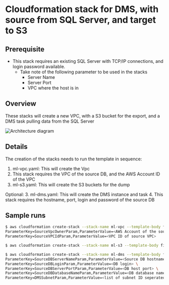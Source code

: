 # Cloudformation stack for DMS, with source from SQL Server, and target to S3

## Prerequisite

* This stack requires an existing SQL Server with TCP/IP connections, and login password available.
  * Take note of the following parameter to be used in the stacks
    * Server Name
    * Server Port
    * VPC where the host is in

## Overview

These stacks will create a new VPC, with a S3 bucket for the export, and a DMS task pulling data from the SQL Server

![Architecture diagram](/dms.png)

## Details

The creation of the stacks needs to run the template in sequence:

1. ml-vpc.yaml: This will create the Vpc
  1. This stack requires the VPC of the source DB, and the AWS Account ID of the VPC
2. ml-s3.yaml: This will create the S3 buckets for the dump

Optional:
3. ml-dms.yaml: This will create the DMS instance and task
  4. This stack requires the hostname, port, login and password of the source DB

## Sample runs

``` bash
$ aws cloudformation create-stack --stack-name ml-vpc --template-body file://./ml-vpc.yaml --parameters \
ParameterKey=SourceVpcOwnerParam,ParameterValue=<AWS Account of the source VPC> \
ParameterKey=SourceVPCIdParam,ParameterValue=<VPC ID of source VPC>

$ aws cloudformation create-stack --stack-name ml-s3 --template-body file://./ml-s3.yaml --capabilities CAPABILITY_IAM

$ aws cloudformation create-stack --stack-name ml-dms --template-body file://./ml-dms.yaml --capabilities CAPABILITY_IAM --parameters \
ParameterKey=SourceDBServerNameParam,ParameterValue=<Source DB hostname> \ ParameterKey=SourceDBPasswordParam,ParameterValue=<DB password> \
ParameterKey=SourceDBLoginParam,ParameterValue=<DB login> \
ParameterKey=SourceDBServerPortParam,ParameterValue=<DB host port> \
ParameterKey=SourceDBDatabaseNameParam,ParameterValue=<DB database name> \
ParameterKey=DMSSubnetParam,ParameterValue=<list of subnet ID seperated by commas> \
```

